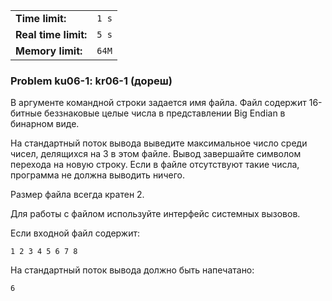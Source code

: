 |                      |       |
|----------------------|-------|
| **Time limit:**      | `1 s` |
| **Real time limit:** | `5 s` |
| **Memory limit:**    | `64M` |


### Problem ku06-1: kr06-1 (дореш)

В аргументе командной строки задается имя файла. Файл содержит
16-битные беззнаковые целые числа в представлении Big Endian в
бинарном виде.

На стандартный поток вывода выведите максимальное число среди
чисел, делящихся на 3 в этом файле. Вывод завершайте символом
перехода на новую строку. Если в файле отсутствуют такие числа,
программа не должна выводить ничего.

Размер файла всегда кратен 2.

Для работы с файлом используйте интерфейс системных вызовов.

Если входной файл содержит:

    
    
    1 2 3 4 5 6 7 8

На стандартный поток вывода должно быть напечатано:

    
    
    6

